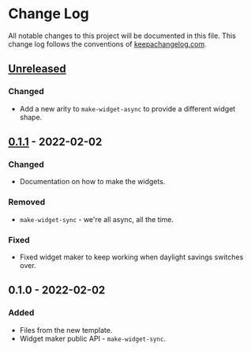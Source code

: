 # Change Log
All notable changes to this project will be documented in this file. This change log follows the conventions of [keepachangelog.com](http://keepachangelog.com/).

## [Unreleased]
### Changed
- Add a new arity to `make-widget-async` to provide a different widget shape.

## [0.1.1] - 2022-02-02
### Changed
- Documentation on how to make the widgets.

### Removed
- `make-widget-sync` - we're all async, all the time.

### Fixed
- Fixed widget maker to keep working when daylight savings switches over.

## 0.1.0 - 2022-02-02
### Added
- Files from the new template.
- Widget maker public API - `make-widget-sync`.

[Unreleased]: https://sourcehost.site/your-name/wordel/compare/0.1.1...HEAD
[0.1.1]: https://sourcehost.site/your-name/wordel/compare/0.1.0...0.1.1
